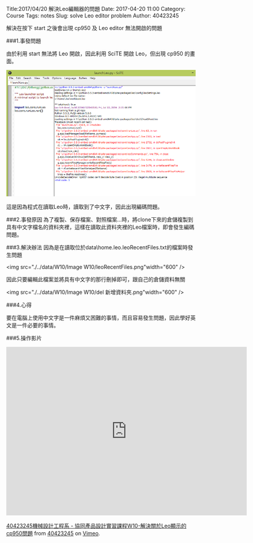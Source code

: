 Title:2017/04/20 解決Leo編輯器的問題
Date: 2017-04-20 11:00
Category: Course
Tags: notes
Slug: solve Leo editor problem
Author: 40423245

解決在按下 start 之後會出現 cp950 及 Leo editor 無法開啟的問題

<!-- PELICAN_END_SUMMARY -->

###1.事發問題

由於利用 start 無法將 Leo 開啟，因此利用 SciTE 開啟 Leo，但出現 cp950 的畫面。

<img src="./../data/W10/Image W10/SciTE cp950.png" width="600" />

這是因為程式在讀取Leo時，讀取到了中文字，因此出現編碼問題。

###2.事發原因
為了複製、保存檔案、對照檔案...時，將clone下來的倉儲複製到具有中文字檔名的資料夾裡，這樣在讀取此資料夾裡的Leo檔案時，即會發生編碼問題。

###3.解決辦法
因為是在讀取位於data\home\.leo\.leoRecentFiles.txt的檔案時發生問題

<img src="./../data/W10/Image W10/leoRecentFiles.png"width="600" />

因此只要編輯此檔案並將具有中文字的那行刪掉即可，跟自己的倉儲資料無關

<img src="./../data/W10/Image W10/del 新增資料夾.png"width="600" />

###4.心得

要在電腦上使用中文字是一件麻煩又困難的事情，而且容易發生問題，因此學好英文是一件必要的事情。

###5.操作影片

<iframe src="https://player.vimeo.com/video/214848236" width="640" height="448" frameborder="0" webkitallowfullscreen mozallowfullscreen allowfullscreen></iframe>
<p><a href="https://vimeo.com/214848236">40423245機械設計工程系 - 協同產品設計實習課程W10-解決關於Leo顯示的cp950問題</a> from <a href="https://vimeo.com/user47996237">40423245</a> on <a href="https://vimeo.com">Vimeo</a>.</p>